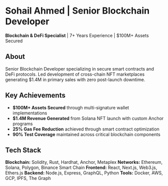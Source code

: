 # Sohail Ahmed | Senior Blockchain Developer

**Blockchain & DeFi Specialist** | 7+ Years Experience | $100M+ Assets Secured

## About
Senior Blockchain Developer specializing in secure smart contracts and DeFi protocols. Led development of cross-chain NFT marketplaces generating $1.4M in primary sales with zero post-launch downtime.

## Key Achievements
- **$100M+ Assets Secured** through multi-signature wallet implementations
- **$1.4M Revenue Generated** from Solana NFT launch with custom Anchor programs
- **25% Gas Fee Reduction** achieved through smart contract optimization
- **90% Test Coverage** maintained across critical blockchain components

## Tech Stack
**Blockchain:** Solidity, Rust, Hardhat, Anchor, Metaplex
**Networks:** Ethereum, Solana, Polygon, Binance Smart Chain
**Frontend:** React, Next.js, Web3.js, Ethers.js
**Backend:** Node.js, Express, GraphQL, Python
**Tools:** Docker, AWS, GCP, IPFS, The Graph

